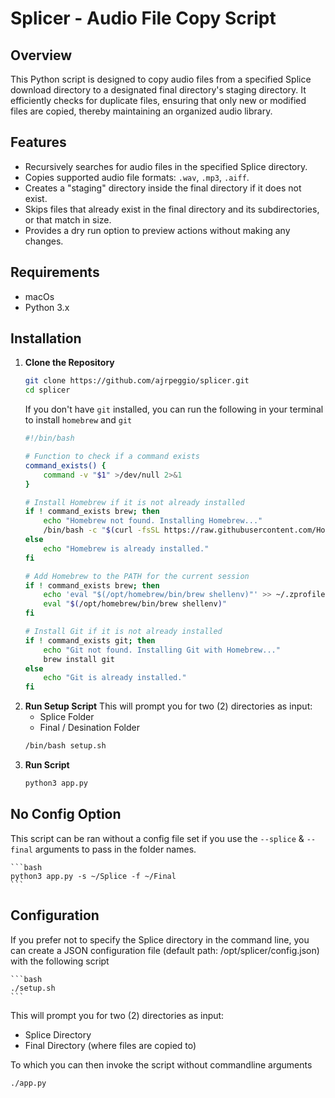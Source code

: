 # Splicer - Audio File Copy Script

## Overview

This Python script is designed to copy audio files from a specified Splice download directory to a designated final directory's staging directory. It efficiently checks for duplicate files, ensuring that only new or modified files are copied, thereby maintaining an organized audio library.

## Features

- Recursively searches for audio files in the specified Splice directory.
- Copies supported audio file formats: `.wav`, `.mp3`, `.aiff`.
- Creates a "staging" directory inside the final directory if it does not exist.
- Skips files that already exist in the final directory and its subdirectories, or that match in size.
- Provides a dry run option to preview actions without making any changes.

## Requirements

- macOs
- Python 3.x

## Installation

1. **Clone the Repository**
    ```bash
    git clone https://github.com/ajrpeggio/splicer.git
    cd splicer
    ```
    If you don't have `git` installed, you can run the following in   your terminal to install `homebrew` and `git`
    ```bash
    #!/bin/bash

    # Function to check if a command exists
    command_exists() {
        command -v "$1" >/dev/null 2>&1
    }

    # Install Homebrew if it is not already installed
    if ! command_exists brew; then
        echo "Homebrew not found. Installing Homebrew..."
        /bin/bash -c "$(curl -fsSL https://raw.githubusercontent.com/Homebrew/install/HEAD/install.sh)"
    else
        echo "Homebrew is already installed."
    fi

    # Add Homebrew to the PATH for the current session
    if ! command_exists brew; then
        echo 'eval "$(/opt/homebrew/bin/brew shellenv)"' >> ~/.zprofile
        eval "$(/opt/homebrew/bin/brew shellenv)"
    fi

    # Install Git if it is not already installed
    if ! command_exists git; then
        echo "Git not found. Installing Git with Homebrew..."
        brew install git
    else
        echo "Git is already installed."
    fi
    ```
1. **Run Setup Script**
This will prompt you for two (2) directories as input:
    - Splice Folder
    - Final / Desination Folder
    ```bash
    /bin/bash setup.sh
    ```
1. **Run Script**
    ```bash
    python3 app.py
    ```

## No Config Option
This script can be ran without a config file set if you use the `--splice` & `--final` arguments to pass in the folder names.

    ```bash
    python3 app.py -s ~/Splice -f ~/Final
    ```

## Configuration

If you prefer not to specify the Splice directory in the command line, you can create a JSON configuration file (default path: /opt/splicer/config.json) with the following script

    ```bash
    ./setup.sh
    ```

This will prompt you for two (2) directories as input:

- Splice Directory
- Final Directory (where files are copied to)

To which you can then invoke the script without commandline arguments

```
./app.py
```
